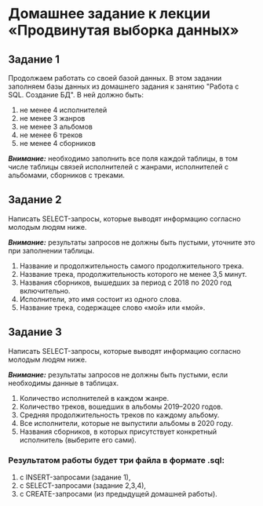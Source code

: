 # Домашнее задание к лекции «Продвинутая выборка данных»
## Задание 1 ##
Продолжаем работать со своей базой данных. В этом задании заполняем базы данных из домашнего задания к занятию "Работа с SQL. Создание БД". В ней должно быть:

1. не менее 4 исполнителей
2. не менее 3 жанров
3. не менее 3 альбомов
4. не менее 6 треков
5. не менее 4 сборников

***Внимание:*** необходимо заполнить все поля каждой таблицы, в том числе таблицы связей исполнителей с жанрами, исполнителей с альбомами, сборников с треками.

## Задание 2 ##
Написать SELECT-запросы, которые выводят информацию согласно молодым людям ниже.

***Внимание:*** результаты запросов не должны быть пустыми, уточните это при заполнении таблицы.

1. Название и продолжительность самого продолжительного трека.
2. Название трека, продолжительность которого не менее 3,5 минут.
3. Названия сборников, вышедших за период с 2018 по 2020 год включительно.
4. Исполнители, это имя состоит из одного слова.
5. Название трека, содержащее слово «мой» или «мой».

## Задание 3 ##
Написать SELECT-запросы, которые выводят информацию согласно молодым людям ниже.

***Внимание:*** результаты запросов не должны быть пустыми, если необходимы данные в таблицах.

1. Количество исполнителей в каждом жанре.
2. Количество треков, вошедших в альбомы 2019–2020 годов.
3. Средняя продолжительность треков по каждому альбому.
4. Все исполнители, которые не выпустили альбомы в 2020 году.
5. Названия сборников, в которых присутствует конкретный исполнитель (выберите его сами).

   

### Результатом работы будет три файла в формате .sql:

1. с INSERT-запросами (задание 1),
2. с SELECT-запросами (задание 2,3,4),
3. с CREATE-запросами (из предыдущей домашней работы).
